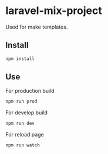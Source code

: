 # laravel-mix-project

Used for make templates.

## Install

```bash
npm install
```

## Use

For production build

```bash
npm run prod
```

For develop build

```bash
npm run dev
```

For reload page
```bash
npm run watch
```
